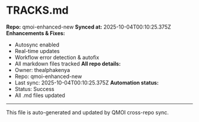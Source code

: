 # TRACKS.md

**Repo:** qmoi-enhanced-new
**Synced at:** 2025-10-04T00:10:25.375Z
**Enhancements & Fixes:**
- Autosync enabled
- Real-time updates
- Workflow error detection & autofix
- All markdown files tracked
**All repo details:**
- Owner: thealphakenya
- Repo: qmoi-enhanced-new
- Last sync: 2025-10-04T00:10:25.375Z
**Automation status:**
- Status: Success
- All .md files updated
---
This file is auto-generated and updated by QMOI cross-repo sync.
